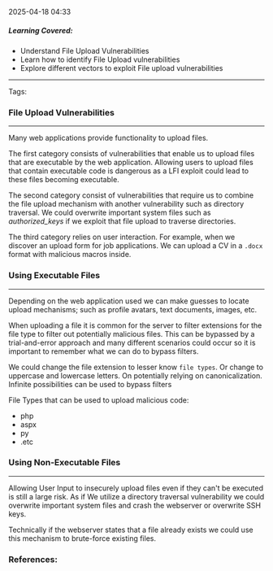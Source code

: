 2025-04-18 04:33

##### Learning Covered:
- Understand File Upload Vulnerabilities
- Learn how to identify File Upload vulnerabilities
- Explore different vectors to exploit File upload vulnerabilities
--------------------------
Tags:


### File Upload Vulnerabilities
--------------------------------
Many web applications provide functionality to upload files. 

The first category consists of vulnerabilities that enable us to upload files that are executable by the web application. Allowing users to upload files that contain executable code is dangerous as a LFI exploit could lead to these files becoming executable.

The second category consist of vulnerabilities that require us to combine the file upload mechanism with another vulnerability such as directory traversal. We could overwrite important system files such as *authorized_keys* if we exploit that file upload to traverse directories.

The third category relies on user interaction. For example, when we discover an upload form for job applications. We can upload a CV in a `.docx` format with malicious macros inside.

### Using Executable Files
------
Depending on the web application used we can make guesses to locate upload mechanisms; such as profile avatars, text documents, images, etc.

When uploading a file it is common for the server to filter extensions for the file type to filter out potentially malicious files. This can be bypassed by a trial-and-error approach and many different scenarios could occur so it is important to remember what we can do to bypass filters.

We could change the file extension to lesser know `file types`. Or change to uppercase and lowercase letters. On potentially relying on canonicalization. Infinite possibilities can be used to bypass filters 

File Types that can be used to upload malicious code:
- php
- aspx
- py
- .etc
### Using Non-Executable Files
----
Allowing User Input to insecurely upload files even if they can't be executed is still a large risk. As if We utilize a directory traversal vulnerability we could overwrite important system files and crash the webserver or overwrite SSH keys.

Technically if the webserver states that a file already exists we could use this mechanism to brute-force existing files.


### References:

 


